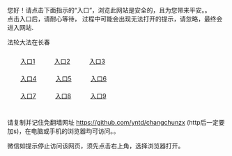 您好！请点击下面指示的“入口”，浏览此网站是安全的，且为您带来平安。。 <br/>
点击入口后，请耐心等待， 过程中可能会出现无法打开的提示，请忽略，最终会进入网站. </br>

法轮大法在长春<br/>
<div style="padding:10px"><a style="margin:20px" target="_blank" href="https://daggcdt0h8wyi.cloudfront.net/2Qpsp?tbqwtqd" id="ccLink1" rel="nofollow">入口1</a> <a target="_blank" style="margin:20px" href="https://dqcl0x0k1c1zr.cloudfront.net/2Qpsp?cbzlegsc" id="ccLink2" rel="nofollow">入口2</a> <a style="margin:20px" target="_blank" href="https://d2be513nzgbdz8.cloudfront.net/2Qpsp?fjimde" id="ccLink3" rel="nofollow">入口3</a></div>

<div style="padding:10px" ><a style="margin:20px" target="_blank" href="https://daggcdt0h8wyi.cloudfront.net/2Qpsp?tbqwtqd" id="ccLink4" rel="nofollow">入口4</a> <a style="margin:20px" href="https://dqcl0x0k1c1zr.cloudfront.net/2Qpsp?cbzlegsc" target="_blank" id="ccLink5" rel="nofollow">入口5</a> <a style="margin:20px" href="https://d2be513nzgbdz8.cloudfront.net/2Qpsp?fjimde" target="_blank" id="ccLink6" rel="nofollow">入口6</a></div>

<div style="padding:10px"><a style="margin:20px" target="_blank" href="https://daggcdt0h8wyi.cloudfront.net/2Qpsp?tbqwtqd" id="ccLink7" rel="nofollow">入口7</a> <a style="margin:20px" href="https://dqcl0x0k1c1zr.cloudfront.net/2Qpsp?cbzlegsc" target="_blank" id="ccLink8" rel="nofollow">入口8</a> <a style="margin:20px" target="_blank" href="https://d2be513nzgbdz8.cloudfront.net/2Qpsp?fjimde" id="ccLink9" rel="nofollow">入口9</a></div>

<br/>



请复制并记住免翻墙网址 https://github.com/yntd/changchunzx (http后一定要加s)，在电脑或手机的浏览器均可访问。。<br/>

微信如提示停止访问该网页，须先点击右上角，选择浏览器打开。
